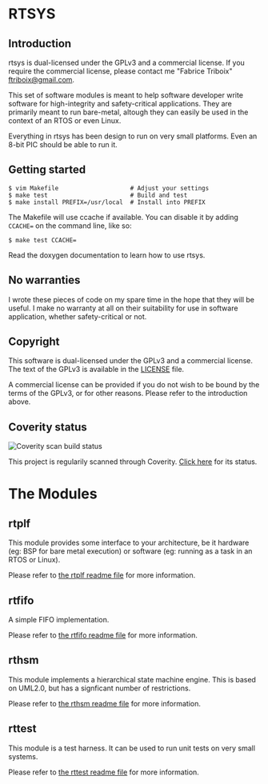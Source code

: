RTSYS
=====


Introduction
------------

rtsys is dual-licensed under the GPLv3 and a commercial license. If
you require the commercial license, please contact me
"Fabrice Triboix" <ftriboix@gmail.com>.

This set of software modules is meant to help software developer write
software for high-integrity and safety-critical applications.
They are primarily meant to run bare-metal, altough they can easily be
used in the context of an RTOS or even Linux.

Everything in rtsys has been design to run on very small platforms.
Even an 8-bit PIC should be able to run it.


Getting started
---------------

    $ vim Makefile                    # Adjust your settings
    $ make test                       # Build and test
    $ make install PREFIX=/usr/local  # Install into PREFIX

The Makefile will use ccache if available. You can disable it by adding
`CCACHE=` on the command line, like so:

    $ make test CCACHE=

Read the doxygen documentation to learn how to use rtsys.


No warranties
-------------

I wrote these pieces of code on my spare time in the hope that they
will be useful. I make no warranty at all on their suitability for use
in software application, whether safety-critical or not.


Copyright
---------

This software is dual-licensed under the GPLv3 and a commercial
license. The text of the GPLv3 is available in the [LICENSE](LICENSE)
file.

A commercial license can be provided if you do not wish to be bound by
the terms of the GPLv3, or for other reasons. Please refer to the
introduction above.


Coverity status
---------------

![Coverity scan build status](https://scan.coverity.com/projects/9302/badge.svg)

This project is regularily scanned through Coverity.
[Click here](https://scan.coverity.com/projects/fabricetriboix-rtsys)
for its status.



The Modules
===========


rtplf
-----

This module provides some interface to your architecture, be it
hardware (eg: BSP for bare metal execution) or software (eg: running
as a task in an RTOS or Linux).

Please refer to [the rtplf readme file](src/rtplf/README.md) for more
information.


rtfifo
------

A simple FIFO implementation.

Please refer to [the rtfifo readme file](src/rtfifo/README.md) for more
information.


rthsm
-----

This module implements a hierarchical state machine engine. This is
based on UML2.0, but has a signficant number of restrictions.

Please refer to [the rthsm readme file](src/rthsm/README.md) for more
information.


rttest
------

This module is a test harness. It can be used to run unit tests on
very small systems.

Please refer to [the rttest readme file](src/rttest/README.md) for
more information.

